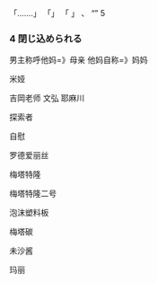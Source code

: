 「.......」
「」
「
」
、
“”
5

### 4 閉じ込められる


男主称呼他妈=》母亲
他妈自称=》妈妈

米娅

吉岡老师
文弘
耶麻川

探索者

自慰

罗德爱丽丝

梅塔特隆

梅塔特隆二号

泡沫塑料板

梅塔碳

未沙酱

玛丽